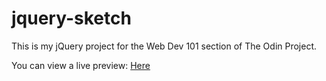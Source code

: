 # jquery-sketch

This is my jQuery project for the Web Dev 101 section of The Odin Project.

You can view a live preview: [Here](https://htmlpreview.github.io/?https://github.com/chrisnorwood/jquery-sketch/blob/master/index.html)